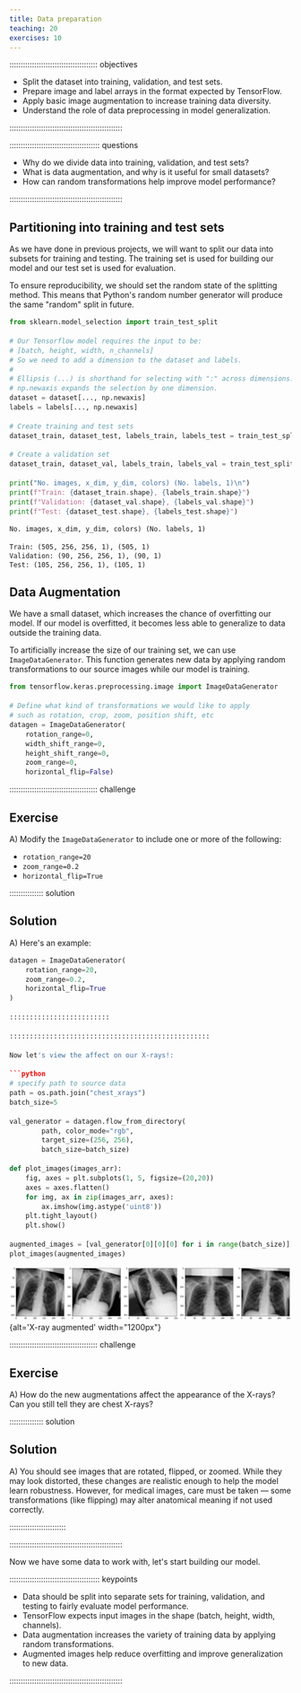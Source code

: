 ```yaml
---
title: Data preparation
teaching: 20
exercises: 10
---
```


::::::::::::::::::::::::::::::::::::::: objectives

- Split the dataset into training, validation, and test sets.
- Prepare image and label arrays in the format expected by TensorFlow.
- Apply basic image augmentation to increase training data diversity.
- Understand the role of data preprocessing in model generalization.

::::::::::::::::::::::::::::::::::::::::::::::::::

:::::::::::::::::::::::::::::::::::::::: questions

- Why do we divide data into training, validation, and test sets?
- What is data augmentation, and why is it useful for small datasets?
- How can random transformations help improve model performance?

::::::::::::::::::::::::::::::::::::::::::::::::::


## Partitioning into training and test sets

As we have done in previous projects, we will want to split our data into subsets for training and testing. The training set is used for building our model and our test set is used for evaluation.

To ensure reproducibility, we should set the random state of the splitting method. This means that Python's random number generator will produce the same "random" split in future.

```python
from sklearn.model_selection import train_test_split

# Our Tensorflow model requires the input to be:
# [batch, height, width, n_channels]
# So we need to add a dimension to the dataset and labels.
# 
# Ellipsis (...) is shorthand for selecting with ":" across dimensions. 
# np.newaxis expands the selection by one dimension.
dataset = dataset[..., np.newaxis]
labels = labels[..., np.newaxis]

# Create training and test sets
dataset_train, dataset_test, labels_train, labels_test = train_test_split(dataset, labels, test_size=0.15, random_state=42)

# Create a validation set
dataset_train, dataset_val, labels_train, labels_val = train_test_split(dataset_train, labels_train, test_size=0.15, random_state=42)

print("No. images, x_dim, y_dim, colors) (No. labels, 1)\n")
print(f"Train: {dataset_train.shape}, {labels_train.shape}")
print(f"Validation: {dataset_val.shape}, {labels_val.shape}")
print(f"Test: {dataset_test.shape}, {labels_test.shape}")
```

```output
No. images, x_dim, y_dim, colors) (No. labels, 1)

Train: (505, 256, 256, 1), (505, 1)
Validation: (90, 256, 256, 1), (90, 1)
Test: (105, 256, 256, 1), (105, 1)
```

## Data Augmentation

We have a small dataset, which increases the chance of overfitting our model. If our model is overfitted, it becomes less able to generalize to data outside the training data.

To artificially increase the size of our training set, we can use `ImageDataGenerator`. This function generates new data by applying random transformations to our source images while our model is training.

```python
from tensorflow.keras.preprocessing.image import ImageDataGenerator

# Define what kind of transformations we would like to apply
# such as rotation, crop, zoom, position shift, etc
datagen = ImageDataGenerator(
    rotation_range=0,
    width_shift_range=0,
    height_shift_range=0,
    zoom_range=0,
    horizontal_flip=False)
```

:::::::::::::::::::::::::::::::::::::::  challenge

## Exercise

A) Modify the `ImageDataGenerator` to include one or more of the following:
   - `rotation_range=20`
   - `zoom_range=0.2`
   - `horizontal_flip=True`

:::::::::::::::  solution

## Solution

A) Here's an example:

```python
datagen = ImageDataGenerator(
    rotation_range=20,
    zoom_range=0.2,
    horizontal_flip=True
)

:::::::::::::::::::::::::

::::::::::::::::::::::::::::::::::::::::::::::::::

Now let's view the affect on our X-rays!:

```python
# specify path to source data
path = os.path.join("chest_xrays")
batch_size=5

val_generator = datagen.flow_from_directory(
        path, color_mode="rgb",
        target_size=(256, 256),
        batch_size=batch_size)

def plot_images(images_arr):
    fig, axes = plt.subplots(1, 5, figsize=(20,20))
    axes = axes.flatten()
    for img, ax in zip(images_arr, axes):
        ax.imshow(img.astype('uint8'))
    plt.tight_layout()
    plt.show()

augmented_images = [val_generator[0][0][0] for i in range(batch_size)]
plot_images(augmented_images)
```

![](fig/xray_augmented.png){alt='X-ray augmented' width="1200px"}

:::::::::::::::::::::::::::::::::::::::  challenge

## Exercise

A) How do the new augmentations affect the appearance of the X-rays?  
Can you still tell they are chest X-rays?

:::::::::::::::  solution

## Solution

A) You should see images that are rotated, flipped, or zoomed.
While they may look distorted, these changes are realistic enough to help the model learn robustness.
However, for medical images, care must be taken — some transformations (like flipping) may alter anatomical meaning if not used correctly.

:::::::::::::::::::::::::

::::::::::::::::::::::::::::::::::::::::::::::::::

Now we have some data to work with, let's start building our model.


:::::::::::::::::::::::::::::::::::::::: keypoints

- Data should be split into separate sets for training, validation, and testing to fairly evaluate model performance.
- TensorFlow expects input images in the shape (batch, height, width, channels).
- Data augmentation increases the variety of training data by applying random transformations.
- Augmented images help reduce overfitting and improve generalization to new data.

::::::::::::::::::::::::::::::::::::::::::::::::::



